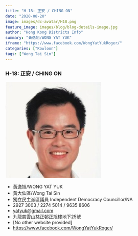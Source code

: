 ```yaml
---
title: "H-18: 正安 / CHING ON"
date: "2020-08-20"
image: images/dc-avatar/H18.png
feature_image: images/blog/blog-details-image.jpg
author: "Hong Kong Districts Info"
summary: "黃逸旭/WONG YAT YUK"
iframe: "https://www.facebook.com/WongYatYukRoger/"
categories: ["Kowloon"]
tags: ["Wong Tai Sin"]
---
```


### H-18: 正安 / CHING ON  
![](/images/dc-avatar/H18.png)  

 - 黃逸旭/WONG YAT YUK  
 - 黃大仙區/Wong Tai Sin  
 - 獨立民主派區議員 Independent Democracy Councillor/NA  
 - 2927 3003 / 2274 5014 / 9635 8606  
 - yatyuk@gmail.com  
 - 九龍慈雲山慈正邨正旭樓地下25號  
 - [No other website provided]  
 - https://www.facebook.com/WongYatYukRoger/
